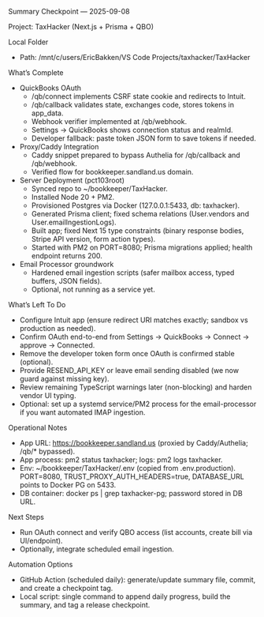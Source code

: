 Summary Checkpoint — 2025-09-08

Project: TaxHacker (Next.js + Prisma + QBO)

Local Folder
- Path: /mnt/c/users/EricBakken/VS Code Projects/taxhacker/TaxHacker

What’s Complete
- QuickBooks OAuth
  - /qb/connect implements CSRF state cookie and redirects to Intuit.
  - /qb/callback validates state, exchanges code, stores tokens in app_data.
  - Webhook verifier implemented at /qb/webhook.
  - Settings → QuickBooks shows connection status and realmId.
  - Developer fallback: paste token JSON form to save tokens if needed.
- Proxy/Caddy Integration
  - Caddy snippet prepared to bypass Authelia for /qb/callback and /qb/webhook.
  - Verified flow for bookkeeper.sandland.us domain.
- Server Deployment (pct103root)
  - Synced repo to ~/bookkeeper/TaxHacker.
  - Installed Node 20 + PM2.
  - Provisioned Postgres via Docker (127.0.0.1:5433, db: taxhacker).
  - Generated Prisma client; fixed schema relations (User.vendors and User.emailIngestionLogs).
  - Built app; fixed Next 15 type constraints (binary response bodies, Stripe API version, form action types).
  - Started with PM2 on PORT=8080; Prisma migrations applied; health endpoint returns 200.
- Email Processor groundwork
  - Hardened email ingestion scripts (safer mailbox access, typed buffers, JSON fields).
  - Optional, not running as a service yet.

What’s Left To Do
- Configure Intuit app (ensure redirect URI matches exactly; sandbox vs production as needed).
- Confirm OAuth end-to-end from Settings → QuickBooks → Connect → approve → Connected.
- Remove the developer token form once OAuth is confirmed stable (optional).
- Provide RESEND_API_KEY or leave email sending disabled (we now guard against missing key).
- Review remaining TypeScript warnings later (non-blocking) and harden vendor UI typing.
- Optional: set up a systemd service/PM2 process for the email-processor if you want automated IMAP ingestion.

Operational Notes
- App URL: https://bookkeeper.sandland.us (proxied by Caddy/Authelia; /qb/* bypassed).
- App process: pm2 status taxhacker; logs: pm2 logs taxhacker.
- Env: ~/bookkeeper/TaxHacker/.env (copied from .env.production). PORT=8080, TRUST_PROXY_AUTH_HEADERS=true, DATABASE_URL points to Docker PG on 5433.
- DB container: docker ps | grep taxhacker-pg; password stored in DB URL.

Next Steps
- Run OAuth connect and verify QBO access (list accounts, create bill via UI/endpoint).
- Optionally, integrate scheduled email ingestion.

Automation Options
- GitHub Action (scheduled daily): generate/update summary file, commit, and create a checkpoint tag.
- Local script: single command to append daily progress, build the summary, and tag a release checkpoint.


